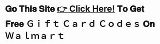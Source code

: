 # 𝐆𝐨 𝐓𝐡𝐢𝐬 𝐒𝐢𝐭𝐞 [👉 Click Here!](https://tinyurl.com/2m447zxw) 𝐓𝐨 𝐆𝐞𝐭 𝐅𝐫𝐞𝐞 Ｇｉｆｔ Ｃａｒｄ Ｃｏｄｅｓ 𝐎𝐧 Ｗａｌｍａｒｔ
